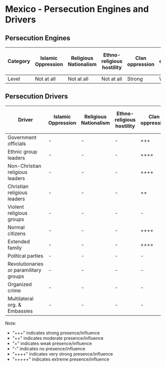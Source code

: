 # Mexico - Persecution Engines and Drivers

## Persecution Engines

| Category | Islamic Oppression | Religious Nationalism | Ethno-religious hostility | Clan oppression | Christian denominational oppression | Communist and post-Communist oppression | Secular intolerance | Dictatorial paranoia | Organized corruption and crime |
|----------|-------------------|----------------------|---------------------------|-----------------|-------------------------------------|------------------------------------------|---------------------|---------------------|------------------------------|
| Level | Not at all | Not at all | Not at all | Strong | Weak | Not at all | Medium | Very weak | Strong |

## Persecution Drivers

| Driver | Islamic Oppression | Religious Nationalism | Ethno-religious hostility | Clan oppression | Christian denominational oppression | Communist and post-Communist oppression | Secular intolerance | Dictatorial paranoia | Organized corruption and crime |
|--------|-------------------|----------------------|---------------------------|-----------------|-------------------------------------|------------------------------------------|---------------------|---------------------|------------------------------|
| Government officials | - | - | - | +++ | + | - | +++ | - | +++ |
| Ethnic group leaders | - | - | - | ++++ | - | - | - | - | - |
| Non-Christian religious leaders | - | - | - | ++++ | - | - | - | - | - |
| Christian religious leaders | - | - | - | ++ | + | - | - | - | - |
| Violent religious groups | - | - | - | - | - | - | - | - | - |
| Normal citizens | - | - | - | ++++ | ++ | - | ++ | - | ++ |
| Extended family | - | - | - | ++++ | ++ | - | + | - | ++ |
| Political parties | - | - | - | - | - | - | ++ | - | ++ |
| Revolutionaries or paramilitary groups | - | - | - | - | - | - | - | - | ++ |
| Organized crime | - | - | - | - | - | - | - | - | ++++ |
| Multilateral org. & Embassies | - | - | - | - | - | - | + | - | - |

Note: 
- "+++" indicates strong presence/influence
- "++" indicates moderate presence/influence
- "+" indicates weak presence/influence
- "-" indicates no presence/influence
- "++++" indicates very strong presence/influence
- "+++++" indicates extreme presence/influence